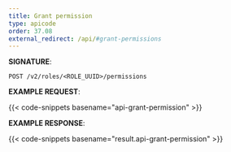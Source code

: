 ```yaml
---
title: Grant permission
type: apicode
order: 37.08
external_redirect: /api/#grant-permissions
---
```


**SIGNATURE**:

`POST /v2/roles/<ROLE_UUID>/permissions`

**EXAMPLE REQUEST**:

{{< code-snippets basename="api-grant-permission" >}}

**EXAMPLE RESPONSE**:

{{< code-snippets basename="result.api-grant-permission" >}}
